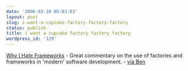 ```yaml
---
date: '2006-03-10 05:03:03'
layout: post
slug: i-want-a-cupcake-factory-factory-factory
status: publish
title: i want a cupcake factory factory factory
wordpress_id: '129'
---
```



[Why I Hate Frameworks](http://discuss.joelonsoftware.com/default.asp?joel.3.219431.12) - Great commentary on the use of factories and frameworks in 'modern' software development. - [via Ben](http://www.blowery.org/)

